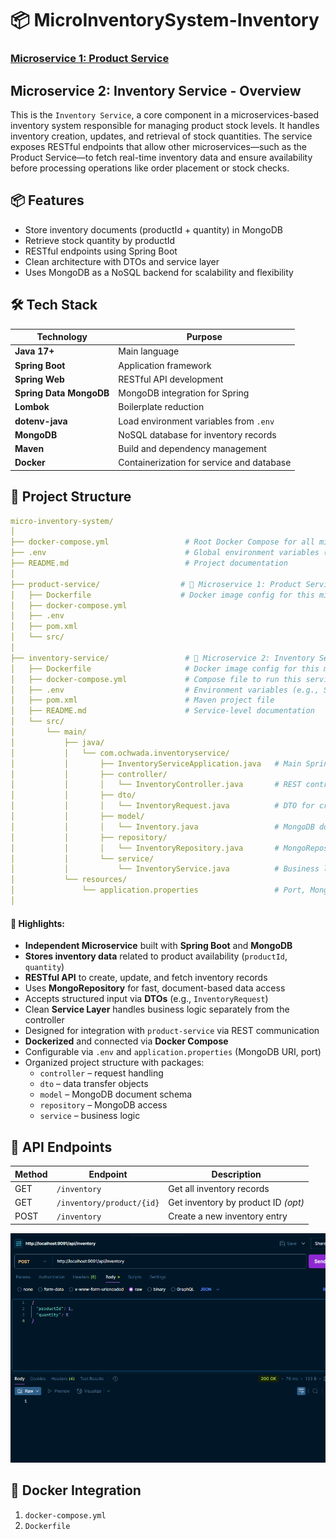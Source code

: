 # 📦 MicroInventorySystem-Inventory

### [Microservice 1: Product Service](https://github.com/Ochwada/MicroInventorySystem-Product)

## Microservice 2: Inventory Service - Overview

This is the `Inventory Service`, a core component in a microservices-based inventory system responsible for managing 
product stock levels. It handles inventory creation, updates, and retrieval of stock quantities. The service exposes 
RESTful endpoints that allow other microservices—such as the Product Service—to fetch real-time inventory data and 
ensure availability before processing operations like order placement or stock checks.

## 📦 Features
- Store inventory documents (productId + quantity) in MongoDB 
- Retrieve stock quantity by productId 
- RESTful endpoints using Spring Boot 
- Clean architecture with DTOs and service layer 
- Uses MongoDB as a NoSQL backend for scalability and flexibility

## 🛠 Tech Stack
| Technology              | Purpose                                   |
|-------------------------|-------------------------------------------|
| **Java 17+**            | Main language                             |
| **Spring Boot**         | Application framework                     |
| **Spring Web**          | RESTful API development                   |
| **Spring Data MongoDB** | MongoDB integration for Spring            |
| **Lombok**              | Boilerplate reduction                     |
| **dotenv-java**         | Load environment variables from `.env`    |
| **MongoDB**             | NoSQL database for inventory records      |
| **Maven**               | Build and dependency management           |
| **Docker**              | Containerization for service and database |

## 📁 Project Structure
```yaml
micro-inventory-system/
│
├── docker-compose.yml                 # Root Docker Compose for all microservices
├── .env                               # Global environment variables (Mongo URI, DB password, etc.)
├── README.md                          # Project documentation
│
├── product-service/                  # 🧩 Microservice 1: Product Service (Spring Boot + PostgreSQL)
│   ├── Dockerfile                    # Docker image config for this microservice
│   ├── docker-compose.yml
│   ├── .env
│   ├── pom.xml
│   └── src/
│
├── inventory-service/                 # 🧩 Microservice 2: Inventory Service (Spring Boot + MongoDB)
│   ├── Dockerfile                     # Docker image config for this microservice
│   ├── docker-compose.yml             # Compose file to run this service with MongoDB
│   ├── .env                           # Environment variables (e.g., SPRING_DATA_MONGODB_URI)
│   ├── pom.xml                        # Maven project file
│   ├── README.md                      # Service-level documentation
│   └── src/
│       └── main/
│           ├── java/
│           │   └── com.ochwada.inventoryservice/
│           │       ├── InventoryServiceApplication.java   # Main Spring Boot application
│           │       ├── controller/
│           │       │   └── InventoryController.java       # REST controller for /inventory endpoints
│           │       ├── dto/
│           │       │   └── InventoryRequest.java          # DTO for creating inventory records
│           │       ├── model/
│           │       │   └── Inventory.java                 # MongoDB document model
│           │       ├── repository/
│           │       │   └── InventoryRepository.java       # MongoRepository interface
│           │       └── service/
│           │           └── InventoryService.java          # Business logic layer
│           └── resources/
│               └── application.properties                 # Port, Mongo URI, other settings
│


```

#### 🧩 Highlights:

-  **Independent Microservice** built with **Spring Boot** and **MongoDB**
-  **Stores inventory data** related to product availability (`productId`, `quantity`)
-  **RESTful API** to create, update, and fetch inventory records
-  Uses **MongoRepository** for fast, document-based data access
-  Accepts structured input via **DTOs** (e.g., `InventoryRequest`)
-  Clean **Service Layer** handles business logic separately from the controller
-  Designed for integration with `product-service` via REST communication
-  **Dockerized** and connected via **Docker Compose**
-  Configurable via `.env` and `application.properties` (MongoDB URI, port)
-  Organized project structure with packages:
    - `controller` – request handling
    - `dto` – data transfer objects
    - `model` – MongoDB document schema
    - `repository` – MongoDB access
    - `service` – business logic

## 📡 API Endpoints

| Method | Endpoint                  | Description                         |
|--------|---------------------------|-------------------------------------|
| GET    | `/inventory`              | Get all inventory records           |
| GET    | `/inventory/product/{id}` | Get inventory by product ID *(opt)* |
| POST   | `/inventory`              | Create a new inventory entry        |

![img.png](img.png)
## 🐳 Docker Integration
1. `docker-compose.yml`
2. `Dockerfile`